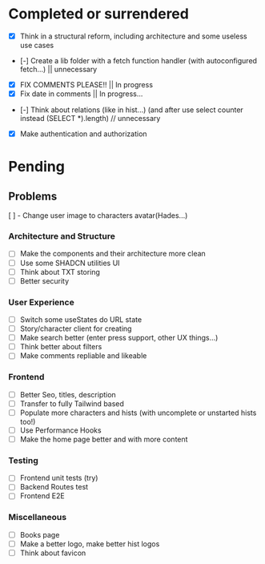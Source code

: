 
# Completed or surrendered

- [x] Think in a structural reform, including architecture and some useless use cases
- [-] Create a lib folder with a fetch function handler (with autoconfigured fetch...) || unnecessary
- [X] FIX COMMENTS PLEASE!! || In progress 
- [X] Fix date in comments || In progress...
- [-] Think about relations (like in hist...) (and after use select counter instead (SELECT *).length) // unnecessary
- [X] Make authentication and authorization

# Pending

## Problems
[ ] - Change user image to characters avatar(Hades...)

### Architecture and Structure

- [ ] Make the components and their architecture more clean
- [ ] Use some SHADCN utilities UI
- [ ] Think about TXT storing
- [ ] Better security

### User Experience
- [ ] Switch some useStates do URL state
- [ ] Story/character client for creating
- [ ] Make search better (enter press support, other UX things...)
- [ ] Think better about filters
- [ ] Make comments repliable and likeable

### Frontend
- [ ] Better Seo, titles, description
- [ ] Transfer to fully Tailwind based
- [ ] Populate more characters and hists (with uncomplete or unstarted hists too!)
- [ ] Use Performance Hooks
- [ ] Make the home page better and with more content

### Testing

- [ ] Frontend unit tests (try)
- [ ] Backend Routes test
- [ ] Frontend E2E

### Miscellaneous

- [ ] Books page
- [ ] Make a better logo, make better hist logos
- [ ] Think about favicon